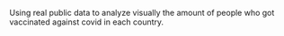Using real public data to analyze visually the amount of people who got vaccinated against covid in each country.
